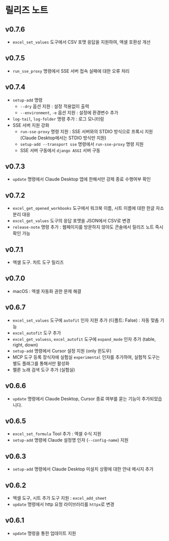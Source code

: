 # 릴리즈 노트

## v0.7.6

+ `excel_set_values` 도구에서 CSV 포맷 응답을 지원하여, 엑셀 호환성 개선 

## v0.7.5

+ `run_sse_proxy` 명령에서 SSE 서버 접속 실패에 대한 오류 처리

## v0.7.4

+ `setup-add` 명령
    - `--dry` 옵션 지원 : 설정 적용없이 출력
    - `--environment`, `-e` 옵션 지원 : 설정에 환경변수 추가
+ `log-tail`, `log-folder` 명령 추가 : 로그 모니터링
+ SSE 서버 지원 강화
    - `run-sse-proxy` 명령 지원 : SSE 서버와의 STDIO 방식으로 프록시 지원 (Claude Desktop에서는 STDIO 방식만 지원)
    - `setup-add --transport sse` 명령에서 `run-sse-proxy` 명령 지원
    - SSE 서버 구동에서 `django ASGI` 서버 구동

## v0.7.3

+ `update` 명령에서 Claude Desktop 앱에 한해서만 강제 종료 수행여부 확인

## v0.7.2

+ `excel_get_opened_workbooks` 도구에서 워크북 이름, 시트 이름에 대한 한글 자소 분리 대응
+ `excel_get_values` 도구의 응답 포맷을 JSON에서 CSV로 변경
+ `release-note` 명령 추가 : 웹페이지를 방문하지 않아도 콘솔에서 릴리즈 노트 즉시 확인 가능

## v0.7.1

+ 엑셀 도구. 차트 도구 릴리즈

## v0.7.0

+ macOS : 엑셀 자동화 권한 문제 해결

## v0.6.7

+ `excel_set_values` 도구에 `autofit` 인자 지원 추가 (디폴트: False) : 자동 맞춤 기능
+ `excel_autofit` 도구 추가
+ `excel_get_valuess`, `excel_autofit` 도구에 `expand_mode` 인자 추가 (table, right, down)
+ `setup-add` 명령에서 Cursor 설정 지원 (only 윈도우)
+ MCP 도구 등록 장식자에 실험실 `experimental` 인자를 추가하여, 실험적 도구는 별도 플래그를 통해서만 활성화
+ 멜론 노래 검색 도구 추가 (실험실)

## v0.6.6

+ `update` 명령에서 Claude Desktop, Cursor 종료 여부를 묻는 기능이 추가되었습니다.

## v0.6.5

+ `excel_set_formula` Tool 추가 : 엑셀 수식 지원
+ `setup-add` 명령에 Claude 설정명 인자 (`--config-name`) 지원

## v0.6.3

+ `setup-add` 명령에서 Claude Desktop 미설치 상황에 대한 안내 메시지 추가

## v0.6.2

+ 엑셀 도구, 시트 추가 도구 지원 : `excel_add_sheet`
+ `update` 명령에서 http 요청 라이브러리를 `httpx`로 변경

## v0.6.1

+ `update` 명령을 통한 업데이트 지원
